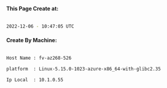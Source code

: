 
   
#### This Page Create at:

```bash

2022-12-06 - 10:47:05 UTC

```

#### Create By Machine:

```bash

Host Name : fv-az268-526

platform  : Linux-5.15.0-1023-azure-x86_64-with-glibc2.35

Ip Local  : 10.1.0.55

```

